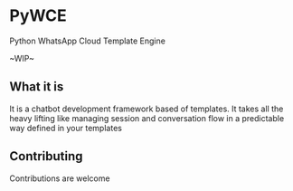 # PyWCE
Python WhatsApp Cloud Template Engine

~WIP~

## What it is
It is a chatbot development framework based of templates.
It takes all the heavy lifting like managing session and conversation flow in a predictable way defined in your templates

## Contributing
Contributions are welcome